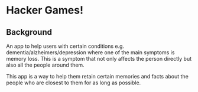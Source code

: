 # Hacker Games!

## Background

An app to help users with certain conditions e.g. dementia/alzheimers/depression where one of the main symptoms is memory loss. This is a symptom that not only affects the person directly but also all the people around them. 

This app is a way to help them retain certain memories and facts about the people who are closest to them for as long as possible.
